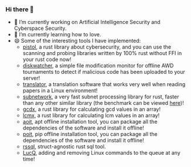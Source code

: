 <!--
**rikonaka/rikonaka** is a ✨ _special_ ✨ repository because its `README.md` (this file) appears on your GitHub profile.

Here are some ideas to get you started:

- 🔭 I’m currently working on ...
- 🌱 I’m currently learning ...
- 👯 I’m looking to collaborate on ...
- 🤔 I’m looking for help with ...
- 💬 Ask me about ...
- 📫 How to reach me: ...
- 😄 Pronouns: ...
- ⚡ Fun fact: ...
-->

### Hi there 👋
- 🔭 I’m currently working on Artificial Intelligence Security and Cyberspace Security.
- 🌱 I’m currently learning how to love.
- 😄 Some of the interesting tools I have implemented:
  - [pistol](https://github.com/rikonaka/pistol-rs), a rust library about cybersecurity, and you can use the scanning and probing libraries written by 100% rust without FFI in your rust code now!
  - [diskwatcher](https://github.com/rikonaka/diskwatcher-rs), a simple file modification monitor for offline AWD tournaments to detect if malicious code has been uploaded to your server!
  - [translator](https://github.com/rikonaka/translator-rs), a translation software that works very well when reading papers in a Linux environment!
  - [subnetwork](https://github.com/rikonaka/subnetwork-rs), a very fast subnet processing library for rust, faster than any other similar library (the benchmark can be viewed [here](https://github.com/rikonaka/subnetwork-rs/tree/main/benchmark))!
  - [gcdx](https://github.com/rikonaka/gcdx-rs), a rust library for calculating gcd values in an array!
  - [lcmx](https://github.com/rikonaka/lcmx-rs), a rust library for calculating lcm values in an array!
  - [aoit](https://github.com/rikonaka/aoit-rs), apt offline installation tool, you can package all the dependencies of the software and install it offline!
  - [poit](https://github.com/rikonaka/poit-rs), pip offline installation tool, you can package all the dependencies of the software and install it offline!
  - [rssql](https://github.com/rikonaka/rssql), struct-agnostic rust sql tool.
  - [LucQ](https://github.com/rikonaka/LucQ-rs), adding and removing Linux commands to the queue at any time!
